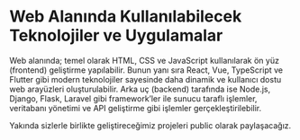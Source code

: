 # Web Alanında Kullanılabilecek Teknolojiler ve Uygulamalar

Web alanında; temel olarak HTML, CSS ve JavaScript kullanılarak ön yüz (frontend) geliştirme yapılabilir. Bunun yanı sıra React, Vue, TypeScript ve Flutter gibi modern teknolojiler sayesinde daha dinamik ve kullanıcı dostu web arayüzleri oluşturulabilir. Arka uç (backend) tarafında ise Node.js, Django, Flask, Laravel gibi framework’ler ile sunucu taraflı işlemler, veritabanı yönetimi ve API geliştirme gibi işlemler gerçekleştirilebilir.

Yakında sizlerle birlikte geliştireceğimiz projeleri public olarak paylaşacağız.

